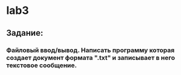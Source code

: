 # lab3
## Задание:
### Файловый ввод/вывод. Написать программу которая создает документ формата ".txt" и записывает в него текстовое сообщение.
